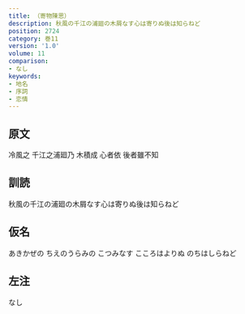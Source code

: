 ```yaml
---
title: （寄物陳思）
description: 秋風の千江の浦廻の木屑なす心は寄りぬ後は知らねど
position: 2724
category: 巻11
version: '1.0'
volume: 11
comparison:
- なし
keywords:
- 地名
- 序詞
- 恋情
---
```


## 原文

冷風之 千江之浦廻乃 木積成 心者依 後者雖不知

## 訓読

秋風の千江の浦廻の木屑なす心は寄りぬ後は知らねど

## 仮名

あきかぜの ちえのうらみの こつみなす こころはよりぬ のちはしらねど

## 左注

なし
